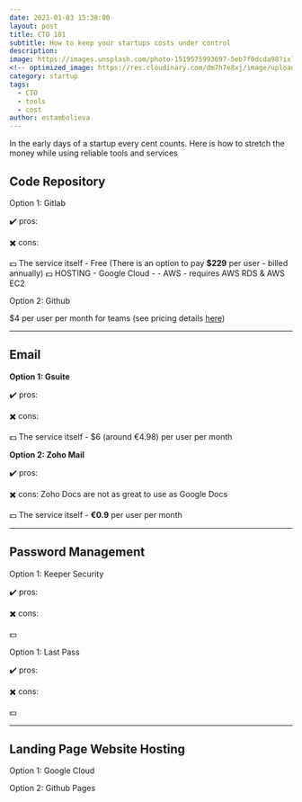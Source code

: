 ```yaml
---
date: 2021-01-03 15:38:00
layout: post
title: CTO 101
subtitle: How to keep your startups costs under control
description: 
image: https://images.unsplash.com/photo-1519575993697-5eb7f0dcda98?ixlib=rb-1.2.1&ixid=eyJhcHBfaWQiOjEyMDd9&auto=format&fit=crop&w=1051&q=80
<!-- optimized_image: https://res.cloudinary.com/dm7h7e8xj/image/upload/c_scale,w_380/v1559825288/theme17_nlndhx.jpg -->
category: startup
tags:
  - CTO
  - tools
  - cost
author: estambolieva
---
```


In the early days of a startup every cent counts. Here is how to stretch the money while using reliable tools and services 

## Code Repository


Option 1: Gitlab

✔️ pros:

✖️ cons:

💵 The service itself - Free (There is an option to pay **$229** per user - billed annually)
💵 HOSTING - Google Cloud - 
           - AWS - requires AWS RDS & AWS EC2  


Option 2: Github


$4 per user per month for teams (see pricing details [here](https://github.com/pricing#feature-comparison))

---

## Email

**Option 1: Gsuite**

✔️ pros:

✖️ cons:

💵 The service itself - $6 (around €4.98) per user per month 



**Option 2: Zoho Mail**

✔️ pros: 

✖️ cons: Zoho Docs are not as great to use as Google Docs

💵 The service itself - **€0.9** per user per month

---


## Password Management

Option 1: Keeper Security

✔️ pros:

✖️ cons:

💵



Option 1: Last Pass

✔️ pros:

✖️ cons:

💵

---

## Landing Page Website Hosting

Option 1: Google Cloud


Option 2: Github Pages 









